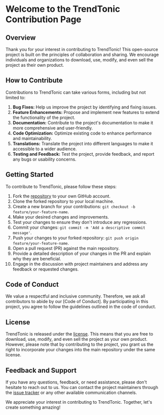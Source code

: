 # Welcome to the TrendTonic Contribution Page

## Overview

Thank you for your interest in contributing to TrendTonic! This open-source project is built on the principles of collaboration and sharing. We encourage individuals and 
organizations to download, use, modify, and even sell the project as their own product.

## How to Contribute

Contributions to TrendTonic can take various forms, including but not limited to:

1. **Bug Fixes:** Help us improve the project by identifying and fixing issues.
2. **Feature Enhancements:** Propose and implement new features to extend the functionality of the project.
3. **Documentation:** Contribute to the project's documentation to make it more comprehensive and user-friendly.
4. **Code Optimization:** Optimize existing code to enhance performance and maintainability.
5. **Translations:** Translate the project into different languages to make it accessible to a wider audience.
6. **Testing and Feedback:** Test the project, provide feedback, and report any bugs or usability concerns.

## Getting Started

To contribute to TrendTonic, please follow these steps:

1. Fork the [repository](https://github.com/Finland93/Stock-Analysis-Platform) to your own GitHub account.
2. Clone the forked repository to your local machine.
3. Create a new branch for your contributions: `git checkout -b feature/your-feature-name`.
4. Make your desired changes and improvements.
5. Test your changes to ensure they don't introduce any regressions.
6. Commit your changes: `git commit -m 'Add a descriptive commit message'`.
7. Push your changes to your forked repository: `git push origin feature/your-feature-name`.
8. Open a pull request (PR) against the main repository.
9. Provide a detailed description of your changes in the PR and explain why they are beneficial.
10. Engage in the discussion with project maintainers and address any feedback or requested changes.

## Code of Conduct

We value a respectful and inclusive community. Therefore, we ask all contributors to abide by our [Code of Conduct]. By participating in this project, you agree to follow the guidelines outlined in the code of conduct.

## License

TrendTonic is released under the [license](https://github.com/Finland93/Stock-Analysis-Platform/blob/main/LICENSE). This means that you are free to download, use, modify,
and even sell the project as your own product. However, please note that by contributing to the project, you grant us the right to incorporate your changes into the main repository under the same license.

## Feedback and Support

If you have any questions, feedback, or need assistance, please don't hesitate to reach out to us. You can contact the project maintainers through the 
[issue tracker](https://github.com/Finland93/Stock-Analysis-Platform/discussions) or any other available communication channels.

We appreciate your interest in contributing to TrendTonic. Together, let's create something amazing!
